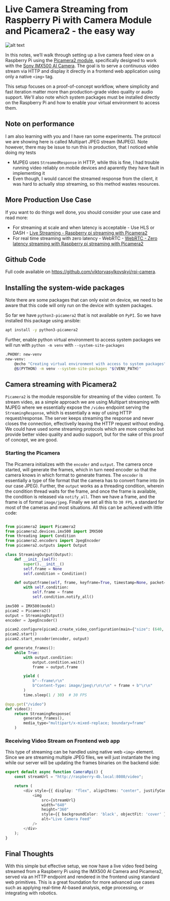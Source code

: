 # Live Camera Streaming from Raspberry Pi with Camera Module and Picamera2 - the easy way

![alt text](./raspberry-pi-live-camera-streaming/raspberry-pi.png)

In this notes, we’ll walk through setting up a live camera feed view on a Raspberry Pi using the [Picamera2 module](https://github.com/raspberrypi/picamera2/tree/main), specifically designed to work with the [Sony IMX500 AI Camera](https://www.raspberrypi.com/documentation/accessories/ai-camera.html). The goal is to serve a continuous video stream via HTTP and display it directly in a frontend web application using only a native `<img>` tag.

This setup focuses on a proof-of-concept workflow, where simplicity and fast iteration matter more than production-grade video quality or audio support. We'll also note which system packages must be installed directly on the Raspberry Pi and how to enable your virtual environment to access them. 

## Note on performance 

I am also learning with you and I have ran some experiments. The protocol we are showing here is called Multipart JPEG stream (MJPEG). Note however, there may be issue to run this in production, that I noticed while doing my tests

  - MJPEG uses `StreamedResponse` in HTTP, while this is fine, I had trouble running video reliably on mobile devices and aparently they have fault in implementing it
  - Even though, I would cancel the streamed response from the client, it was hard to actually stop streaming, so this method wastes resources.

## More Production Use Case

If you want to do things well done, you should consider your use case and read more: 
   - For streaming at scale and when latency is acceptable - Use HLS or DASH - [Live Streaming - Raspberry pi streaming with Picamera2](https://www.viktorvasylkovskyi.com/posts/raspberry-pi-live-camera-streaming)
   - For real time streaming with zero latency - WebRTC - [WebRTC - Zero latency streaming with Raspberry pi streaming with Picamera2](https://www.viktorvasylkovskyi.com/posts/real-time-streaming-with-picamera2-raspberry-pi)

## Github Code

Full code available on https://github.com/viktorvasylkovskyi/rpi-camera. 

## Installing the system-wide packages 

Note there are some packages that can only exist on device, we need to be aware that this code will only run on the device with system packages. 

So far we have `python3-picamera2` that is not available on `PyPI`. So we have installed this package using ansible: 

```sh
apt install -y python3-picamera2
```

Further, enable python virtual environment to access system packages we will run with `python -m venv` with `--system-site-packages`

```sh
.PHONY: new-venv
new-venv:
	@echo "Creating virtual environment with access to system packages"
	@$(PYTHON) -m venv --system-site-packages "$(VENV_PATH)"
```

## Camera streaming with Picamera2

`Picamera2` is the module responsible for streaming of the video content. To stream video, as a simple approach we are using Multipart streaming with MJPEG where we essentially expose the `/video` endpoint serving the `StreamingResponse`, which is essentially a way of using HTTP request/response. The server keeps streaming the response and never closes the connection, effectivelly leaving the HTTP request without ending. We could have used some streaming protocols which are more complex but provide better video quality and audio support, but for the sake of this proof of concept, we are good. 

### Starting the Picamera

The Picamera initializes with the `encoder` and `output`. The camera once started, will generate the frames, which in turn need encoder so that the camera knows in which format to generate frames. The `encoder` is essentially a type of file format that the camera has to convert frame into (in our case JPEG). Further, the `output` works as a threading condition, wherein the condition thread waits for the frame, and once the frame is available, the condition is released via `notify_all`. Then we have a frame, and the frame is of format `image/jpeg`. Finally we set all this to `30 FPS`, a standard for most of the cameras and most situations. All this can be achieved with little code: 

```python

from picamera2 import Picamera2
from picamera2.devices.imx500 import IMX500
from threading import Condition
from picamera2.encoders import JpegEncoder
from picamera2.outputs import Output

class StreamingOutput(Output):
    def __init__(self):
        super().__init__()
        self.frame = None
        self.condition = Condition()

    def outputframe(self, frame, keyframe=True, timestamp=None, packet=None, audio=None):
        with self.condition:
            self.frame = frame
            self.condition.notify_all()

imx500 = IMX500(model)
picam2 = Picamera2()
output = StreamingOutput()
encoder = JpegEncoder()

picam2.configure(picam2.create_video_configuration(main={"size": (640, 480)}))
picam2.start()
picam2.start_encoder(encoder, output)

def generate_frames():
    while True:
        with output.condition:
            output.condition.wait()
            frame = output.frame

        yield (
            b"--frame\r\n"
            b"Content-Type: image/jpeg\r\n\r\n" + frame + b"\r\n"
        )
        time.sleep(1 / 30)  # 30 FPS

@app.get("/video")
def video():
    return StreamingResponse(
        generate_frames(),
        media_type="multipart/x-mixed-replace; boundary=frame"
    )
```

### Receiving Video Stream on Frontend web app 

This type of streaming can be handled using native web `<img>` element. Since we are streaming multiple JPEG files, we will just instantiate the img while our server will be updating the frames binaries on the backend side: 


```typescript
export default async function CameraRpi() {
    const streamUrl = "http://raspberry-4b.local:8080/video";

    return (
        <div style={{ display: "flex", alignItems: "center", justifyContent: "center", height: "50vh" }}>
            <img
                src={streamUrl}
                width="640"
                height="360"
                style={{ backgroundColor: 'black', objectFit: 'cover' }}
                alt="Live Camera Feed"
            />
        </div>
    );
}
```

## Final Thoughts

With this simple but effective setup, we now have a live video feed being streamed from a Raspberry Pi using the IMX500 AI Camera and Picamera2, served via an HTTP endpoint and rendered in the frontend using standard web primitives. This is a great foundation for more advanced use cases such as applying real-time AI-based analysis, edge processing, or integrating with robotics.



